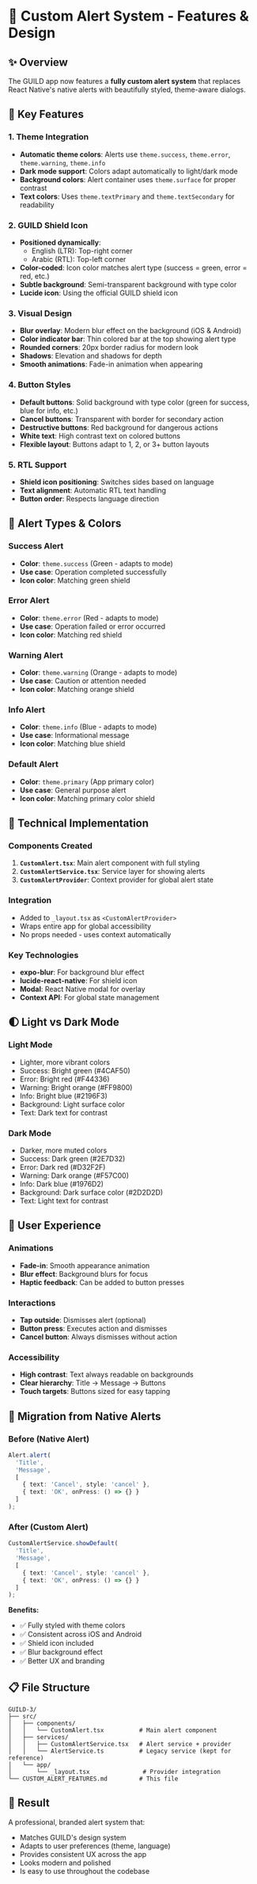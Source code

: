 # 🎨 Custom Alert System - Features & Design

## ✨ Overview
The GUILD app now features a **fully custom alert system** that replaces React Native's native alerts with beautifully styled, theme-aware dialogs.

## 🎯 Key Features

### 1. **Theme Integration**
- **Automatic theme colors**: Alerts use `theme.success`, `theme.error`, `theme.warning`, `theme.info`
- **Dark mode support**: Colors adapt automatically to light/dark mode
- **Background colors**: Alert container uses `theme.surface` for proper contrast
- **Text colors**: Uses `theme.textPrimary` and `theme.textSecondary` for readability

### 2. **GUILD Shield Icon**
- **Positioned dynamically**: 
  - English (LTR): Top-right corner
  - Arabic (RTL): Top-left corner
- **Color-coded**: Icon color matches alert type (success = green, error = red, etc.)
- **Subtle background**: Semi-transparent background with type color
- **Lucide icon**: Using the official GUILD shield icon

### 3. **Visual Design**
- **Blur overlay**: Modern blur effect on the background (iOS & Android)
- **Color indicator bar**: Thin colored bar at the top showing alert type
- **Rounded corners**: 20px border radius for modern look
- **Shadows**: Elevation and shadows for depth
- **Smooth animations**: Fade-in animation when appearing

### 4. **Button Styles**
- **Default buttons**: Solid background with type color (green for success, blue for info, etc.)
- **Cancel buttons**: Transparent with border for secondary action
- **Destructive buttons**: Red background for dangerous actions
- **White text**: High contrast text on colored buttons
- **Flexible layout**: Buttons adapt to 1, 2, or 3+ button layouts

### 5. **RTL Support**
- **Shield icon positioning**: Switches sides based on language
- **Text alignment**: Automatic RTL text handling
- **Button order**: Respects language direction

## 🎨 Alert Types & Colors

### Success Alert
- **Color**: `theme.success` (Green - adapts to mode)
- **Use case**: Operation completed successfully
- **Icon color**: Matching green shield

### Error Alert
- **Color**: `theme.error` (Red - adapts to mode)
- **Use case**: Operation failed or error occurred
- **Icon color**: Matching red shield

### Warning Alert
- **Color**: `theme.warning` (Orange - adapts to mode)
- **Use case**: Caution or attention needed
- **Icon color**: Matching orange shield

### Info Alert
- **Color**: `theme.info` (Blue - adapts to mode)
- **Use case**: Informational message
- **Icon color**: Matching blue shield

### Default Alert
- **Color**: `theme.primary` (App primary color)
- **Use case**: General purpose alert
- **Icon color**: Matching primary color shield

## 🔧 Technical Implementation

### Components Created
1. **`CustomAlert.tsx`**: Main alert component with full styling
2. **`CustomAlertService.tsx`**: Service layer for showing alerts
3. **`CustomAlertProvider`**: Context provider for global alert state

### Integration
- Added to `_layout.tsx` as `<CustomAlertProvider>`
- Wraps entire app for global accessibility
- No props needed - uses context automatically

### Key Technologies
- **expo-blur**: For background blur effect
- **lucide-react-native**: For shield icon
- **Modal**: React Native modal for overlay
- **Context API**: For global state management

## 🌓 Light vs Dark Mode

### Light Mode
- Lighter, more vibrant colors
- Success: Bright green (#4CAF50)
- Error: Bright red (#F44336)
- Warning: Bright orange (#FF9800)
- Info: Bright blue (#2196F3)
- Background: Light surface color
- Text: Dark text for contrast

### Dark Mode
- Darker, more muted colors
- Success: Dark green (#2E7D32)
- Error: Dark red (#D32F2F)
- Warning: Dark orange (#F57C00)
- Info: Dark blue (#1976D2)
- Background: Dark surface color (#2D2D2D)
- Text: Light text for contrast

## 📱 User Experience

### Animations
- **Fade-in**: Smooth appearance animation
- **Blur effect**: Background blurs for focus
- **Haptic feedback**: Can be added to button presses

### Interactions
- **Tap outside**: Dismisses alert (optional)
- **Button press**: Executes action and dismisses
- **Cancel button**: Always dismisses without action

### Accessibility
- **High contrast**: Text always readable on backgrounds
- **Clear hierarchy**: Title → Message → Buttons
- **Touch targets**: Buttons sized for easy tapping

## 🚀 Migration from Native Alerts

### Before (Native Alert)
```typescript
Alert.alert(
  'Title',
  'Message',
  [
    { text: 'Cancel', style: 'cancel' },
    { text: 'OK', onPress: () => {} }
  ]
);
```

### After (Custom Alert)
```typescript
CustomAlertService.showDefault(
  'Title',
  'Message',
  [
    { text: 'Cancel', style: 'cancel' },
    { text: 'OK', onPress: () => {} }
  ]
);
```

**Benefits:**
- ✅ Fully styled with theme colors
- ✅ Consistent across iOS and Android
- ✅ Shield icon included
- ✅ Blur background effect
- ✅ Better UX and branding

## 📋 File Structure

```
GUILD-3/
├── src/
│   ├── components/
│   │   └── CustomAlert.tsx          # Main alert component
│   ├── services/
│   │   ├── CustomAlertService.tsx   # Alert service + provider
│   │   └── AlertService.ts          # Legacy service (kept for reference)
│   └── app/
│       └── _layout.tsx               # Provider integration
└── CUSTOM_ALERT_FEATURES.md         # This file
```

## 🎉 Result
A professional, branded alert system that:
- Matches GUILD's design system
- Adapts to user preferences (theme, language)
- Provides consistent UX across the app
- Looks modern and polished
- Is easy to use throughout the codebase




